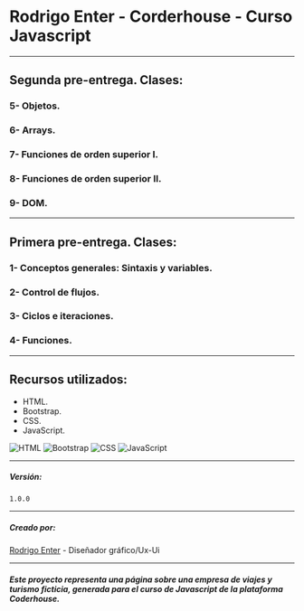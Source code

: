 # Rodrigo Enter - Corderhouse - Curso Javascript

-------------------------

## Segunda pre-entrega. Clases:

### 5- Objetos.

### 6- Arrays.

### 7- Funciones de orden superior I.

### 8- Funciones de orden superior II.

### 9- DOM.

-------------------------

## Primera pre-entrega. Clases:

### 1- Conceptos generales: Sintaxis y variables.

### 2- Control de flujos.

### 3- Ciclos e iteraciones.

### 4- Funciones.

-------------------------

## Recursos utilizados:

- HTML.
- Bootstrap.
- CSS.
- JavaScript.

![HTML](https://img.icons8.com/color/96/000000/html-5.png)
![Bootstrap](https://img.icons8.com/color/96/000000/bootstrap.png)
![CSS](https://img.icons8.com/color/96/000000/css3.png)
![JavaScript](https://img.icons8.com/color/96/000000/javascript.png)

-------------------------

##### Versión:

```sh
1.0.0
```
-------------------------

##### Creado por:

[Rodrigo Enter](https://github.com/rodrigoenter) - Diseñador gráfico/Ux-Ui

-------------------------

###### **Este proyecto representa una página sobre una empresa de viajes y turismo ficticia, generada para el curso de Javascript de la plataforma Coderhouse.**
